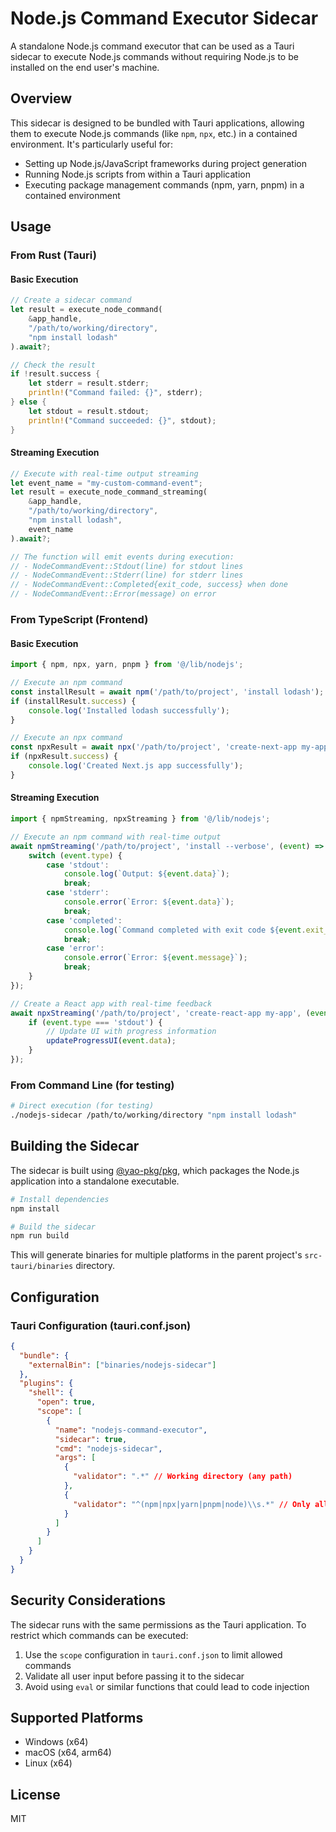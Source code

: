 # Node.js Command Executor Sidecar

A standalone Node.js command executor that can be used as a Tauri sidecar to execute Node.js commands without requiring Node.js to be installed on the end user's machine.

## Overview

This sidecar is designed to be bundled with Tauri applications, allowing them to execute Node.js commands (like `npm`, `npx`, etc.) in a contained environment. It's particularly useful for:

- Setting up Node.js/JavaScript frameworks during project generation
- Running Node.js scripts from within a Tauri application
- Executing package management commands (npm, yarn, pnpm) in a contained environment

## Usage

### From Rust (Tauri)

#### Basic Execution

```rust
// Create a sidecar command
let result = execute_node_command(
    &app_handle,
    "/path/to/working/directory",
    "npm install lodash"
).await?;

// Check the result
if !result.success {
    let stderr = result.stderr;
    println!("Command failed: {}", stderr);
} else {
    let stdout = result.stdout;
    println!("Command succeeded: {}", stdout);
}
```

#### Streaming Execution

```rust
// Execute with real-time output streaming
let event_name = "my-custom-command-event";
let result = execute_node_command_streaming(
    &app_handle,
    "/path/to/working/directory",
    "npm install lodash",
    event_name
).await?;

// The function will emit events during execution:
// - NodeCommandEvent::Stdout(line) for stdout lines
// - NodeCommandEvent::Stderr(line) for stderr lines
// - NodeCommandEvent::Completed{exit_code, success} when done
// - NodeCommandEvent::Error(message) on error
```

### From TypeScript (Frontend)

#### Basic Execution

```typescript
import { npm, npx, yarn, pnpm } from '@/lib/nodejs';

// Execute an npm command
const installResult = await npm('/path/to/project', 'install lodash');
if (installResult.success) {
    console.log('Installed lodash successfully');
}

// Execute an npx command
const npxResult = await npx('/path/to/project', 'create-next-app my-app');
if (npxResult.success) {
    console.log('Created Next.js app successfully');
}
```

#### Streaming Execution

```typescript
import { npmStreaming, npxStreaming } from '@/lib/nodejs';

// Execute an npm command with real-time output
await npmStreaming('/path/to/project', 'install --verbose', (event) => {
    switch (event.type) {
        case 'stdout':
            console.log(`Output: ${event.data}`);
            break;
        case 'stderr':
            console.error(`Error: ${event.data}`);
            break;
        case 'completed':
            console.log(`Command completed with exit code ${event.exit_code}`);
            break;
        case 'error':
            console.error(`Error: ${event.message}`);
            break;
    }
});

// Create a React app with real-time feedback
await npxStreaming('/path/to/project', 'create-react-app my-app', (event) => {
    if (event.type === 'stdout') {
        // Update UI with progress information
        updateProgressUI(event.data);
    }
});
```

### From Command Line (for testing)

```bash
# Direct execution (for testing)
./nodejs-sidecar /path/to/working/directory "npm install lodash"
```

## Building the Sidecar

The sidecar is built using [@yao-pkg/pkg](https://github.com/vercel/pkg), which packages the Node.js application into a standalone executable.

```bash
# Install dependencies
npm install

# Build the sidecar
npm run build
```

This will generate binaries for multiple platforms in the parent project's `src-tauri/binaries` directory.

## Configuration

### Tauri Configuration (tauri.conf.json)

```json
{
  "bundle": {
    "externalBin": ["binaries/nodejs-sidecar"]
  },
  "plugins": {
    "shell": {
      "open": true,
      "scope": [
        {
          "name": "nodejs-command-executor",
          "sidecar": true,
          "cmd": "nodejs-sidecar",
          "args": [
            {
              "validator": ".*" // Working directory (any path)
            },
            {
              "validator": "^(npm|npx|yarn|pnpm|node)\\s.*" // Only allow npm, npx, yarn, pnpm, node commands
            }
          ]
        }
      ]
    }
  }
}
```

## Security Considerations

The sidecar runs with the same permissions as the Tauri application. To restrict which commands can be executed:

1. Use the `scope` configuration in `tauri.conf.json` to limit allowed commands
2. Validate all user input before passing it to the sidecar
3. Avoid using `eval` or similar functions that could lead to code injection

## Supported Platforms

- Windows (x64)
- macOS (x64, arm64)
- Linux (x64)

## License

MIT 